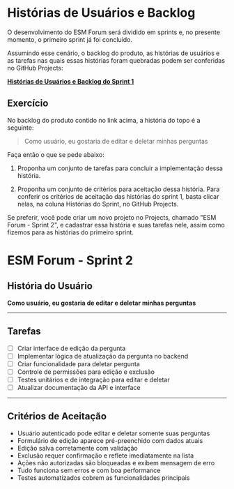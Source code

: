 # Histórias de Usuários e Backlog

O desenvolvimento do ESM Forum será dividido em sprints e, no presente momento, o primeiro sprint já foi concluído.

Assumindo esse cenário, o backlog do produto, as histórias de usuários e as tarefas nas quais essas histórias foram quebradas podem ser conferidas no GitHub Projects:

**[Histórias de Usuários e Backlog do Sprint 1](https://github.com/users/mtov/projects/1)**

## Exercício

No backlog do produto contido no link acima, a história do topo é a seguinte:

> Como usuário, eu gostaria de editar e deletar minhas perguntas

Faça então o que se pede abaixo:

1. Proponha um conjunto de tarefas para concluir a implementação dessa história. 

2. Proponha um conjunto de critérios para aceitação dessa história. Para conferir os critérios de aceitação das histórias do sprint 1, basta clicar nelas, na coluna Histórias do Sprint, no GitHub Projects.

Se preferir, você pode criar um novo projeto no Projects, chamado "ESM Forum - Sprint 2", e cadastrar essa história e suas tarefas nele, assim como fizemos para as histórias do primeiro sprint.

# ESM Forum - Sprint 2

## História do Usuário
**Como usuário, eu gostaria de editar e deletar minhas perguntas**

---

## Tarefas
- [ ] Criar interface de edição da pergunta  
- [ ] Implementar lógica de atualização da pergunta no backend  
- [ ] Criar funcionalidade para deletar pergunta  
- [ ] Controle de permissões para edição e exclusão  
- [ ] Testes unitários e de integração para editar e deletar  
- [ ] Atualizar documentação da API e interface  

---

## Critérios de Aceitação
- Usuário autenticado pode editar e deletar somente suas perguntas  
- Formulário de edição aparece pré-preenchido com dados atuais  
- Edição salva corretamente com validação  
- Exclusão requer confirmação e reflete imediatamente na lista  
- Ações não autorizadas são bloqueadas e exibem mensagem de erro  
- Tudo funciona sem erros e com boa performance  
- Testes automatizados cobrem as funcionalidades principais  
